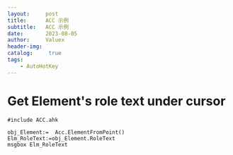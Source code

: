 ```yaml
---
layout:     post
title:      ACC 示例
subtitle:   ACC 示例
date:       2023-08-05
author:     Valuex
header-img: 
catalog: 	 true
tags:
    - AutoHotKey
---
```


# Get Element's role text under cursor
``` autohotkey
#include ACC.ahk

obj_Element:=  Acc.ElementFromPoint()
Elm_RoleText:=obj_Element.RoleText
msgbox Elm_RoleText
```
